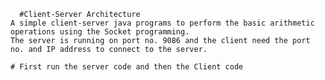       #Client-Server Architecture
    A simple client-server java programs to perform the basic arithmetic   operations using the Socket programming.
    The server is running on port no. 9086 and the client need the port   no. and IP address to connect to the server.

    # First run the server code and then the Client code
   
       
    
     

